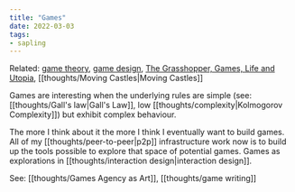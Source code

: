 ```yaml
---
title: "Games"
date: 2022-03-03
tags:
- sapling
---
```


Related: [game theory](thoughts/game%20theory.md), [game design](thoughts/game%20design.md), [The Grasshopper, Games, Life and Utopia](thoughts/The%20Grasshopper,%20Games,%20Life%20and%20Utopia.md), [[thoughts/Moving Castles|Moving Castles]]

Games are interesting when the underlying rules are simple (see: [[thoughts/Gall's law|Gall's Law]], low [[thoughts/complexity|Kolmogorov Complexity]]) but exhibit complex behaviour.

The more I think about it the more I think I eventually want to build games. All of my [[thoughts/peer-to-peer|p2p]] infrastructure work now is to build up the tools possible to explore that space of potential games. Games as explorations in [[thoughts/interaction design|interaction design]].

See: [[thoughts/Games Agency as Art]], [[thoughts/game writing]]